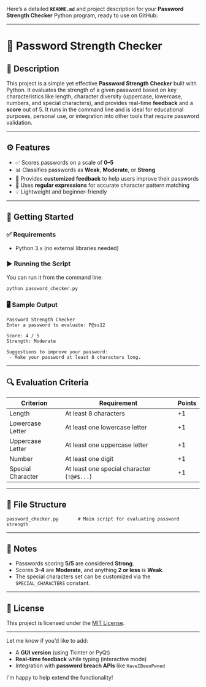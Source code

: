 Here’s a detailed **`README.md`** and project description for your **Password Strength Checker** Python program, ready to use on GitHub:

---

# 🔐 Password Strength Checker

## 📝 Description

This project is a simple yet effective **Password Strength Checker** built with Python. It evaluates the strength of a given password based on key characteristics like length, character diversity (uppercase, lowercase, numbers, and special characters), and provides real-time **feedback** and a **score** out of 5. It runs in the command line and is ideal for educational purposes, personal use, or integration into other tools that require password validation.

---

## ⚙️ Features

- ✅ Scores passwords on a scale of **0–5**
- 📊 Classifies passwords as **Weak**, **Moderate**, or **Strong**
- 🧠 Provides **customized feedback** to help users improve their passwords
- 🧪 Uses **regular expressions** for accurate character pattern matching
- 💡 Lightweight and beginner-friendly

---

## 🚀 Getting Started

### ✅ Requirements

- Python 3.x (no external libraries needed)

### ▶️ Running the Script

You can run it from the command line:

```bash
python password_checker.py
```

### 🖥️ Sample Output

```
Password Strength Checker
Enter a password to evaluate: P@ss12

Score: 4 / 5
Strength: Moderate

Suggestions to improve your password:
 - Make your password at least 8 characters long.
```

---

## 🔍 Evaluation Criteria

| Criterion            | Requirement                                  | Points |
|---------------------|----------------------------------------------|--------|
| Length              | At least 8 characters                        | +1     |
| Lowercase Letter    | At least one lowercase letter                | +1     |
| Uppercase Letter    | At least one uppercase letter                | +1     |
| Number              | At least one digit                           | +1     |
| Special Character   | At least one special character (`!@#$...`)   | +1     |

---

## 📂 File Structure

```
password_checker.py       # Main script for evaluating password strength
```

---

## 📌 Notes

- Passwords scoring **5/5** are considered **Strong**.
- Scores **3–4** are **Moderate**, and anything **2 or less** is **Weak**.
- The special characters set can be customized via the `SPECIAL_CHARACTERS` constant.

---

## 📃 License

This project is licensed under the [MIT License](LICENSE).

---

Let me know if you’d like to add:
- A **GUI version** (using Tkinter or PyQt)
- **Real-time feedback** while typing (interactive mode)
- Integration with **password breach APIs** like `HaveIBeenPwned`

I'm happy to help extend the functionality!
